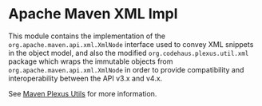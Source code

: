 <!---
 Licensed to the Apache Software Foundation (ASF) under one or more
 contributor license agreements.  See the NOTICE file distributed with
 this work for additional information regarding copyright ownership.
 The ASF licenses this file to You under the Apache License, Version 2.0
 (the "License"); you may not use this file except in compliance with
 the License.  You may obtain a copy of the License at

      http://www.apache.org/licenses/LICENSE-2.0

 Unless required by applicable law or agreed to in writing, software
 distributed under the License is distributed on an "AS IS" BASIS,
 WITHOUT WARRANTIES OR CONDITIONS OF ANY KIND, either express or implied.
 See the License for the specific language governing permissions and
 limitations under the License.
-->
Apache Maven XML Impl
=========================

This module contains the implementation of the `org.apache.maven.api.xml.XmlNode` interface used to convey XML snippets in the object model, and also the modified `org.codehaus.plexus.util.xml` package which wraps the immutable objects from `org.apache.maven.api.xml.XmlNode` in order to provide compatibility and interoperability between the API v3.x and v4.x.

See [Maven Plexus Utils](../plexus-utils/) for more information.
